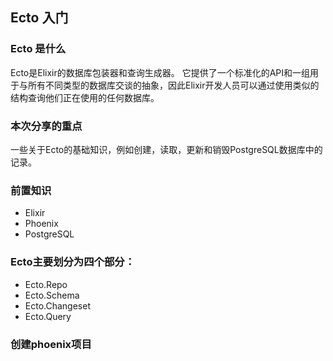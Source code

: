 ## Ecto 入门

### Ecto 是什么
  Ecto是Elixir的数据库包装器和查询生成器。 它提供了一个标准化的API和一组用于与所有不同类型的数据库交谈的抽象，因此Elixir开发人员可以通过使用类似的结构查询他们正在使用的任何数据库。
  
### 本次分享的重点
 一些关于Ecto的基础知识，例如创建，读取，更新和销毁PostgreSQL数据库中的记录。
    
### 前置知识
  - Elixir
  - Phoenix
  - PostgreSQL

### Ecto主要划分为四个部分：

  * Ecto.Repo  
  * Ecto.Schema
  * Ecto.Changeset
  * Ecto.Query

### 创建phoenix项目
